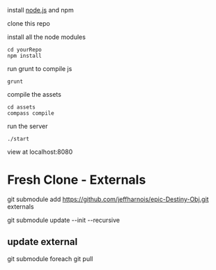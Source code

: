 install [node.js](http://nodejs.org/#download) and npm

clone this repo

install all the node modules

    cd yourRepo
    npm install

run grunt to compile js

    grunt

compile the assets

    cd assets
    compass compile

run the server

    ./start
    
view at localhost:8080

Fresh Clone - Externals
=======================

  git submodule add https://github.com/jeffharnois/epic-Destiny-Obj.git externals

  git submodule update --init --recursive

update external
---------------

  git submodule foreach git pull
